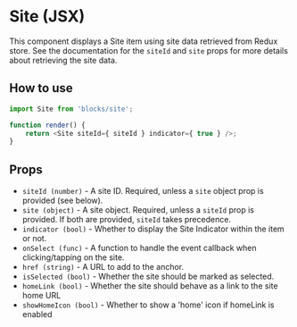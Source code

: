 # Site (JSX)

This component displays a Site item using site data retrieved from Redux store. See the documentation for the `siteId` and `site` props for more details about retrieving the site data.

## How to use

```js
import Site from 'blocks/site';

function render() {
	return <Site siteId={ siteId } indicator={ true } />;
}
```

## Props

- `siteId (number)` - A site ID. Required, unless a `site` object prop is provided (see below).
- `site (object)` - A site object. Required, unless a `siteId` prop is provided. If both are provided, `siteId` takes precedence.
- `indicator (bool)` - Whether to display the Site Indicator within the item or not.
- `onSelect (func)` - A function to handle the event callback when clicking/tapping on the site.
- `href (string)` - A URL to add to the anchor.
- `isSelected (bool)` - Whether the site should be marked as selected.
- `homeLink (bool)` - Whether the site should behave as a link to the site home URL
- `showHomeIcon (bool)` - Whether to show a 'home' icon if homeLink is enabled
